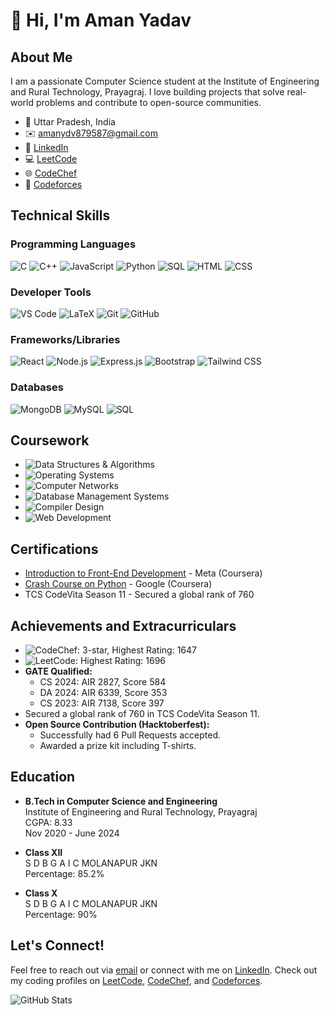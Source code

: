 # 👋 Hi, I'm Aman Yadav

## About Me

I am a passionate Computer Science student at the Institute of Engineering and Rural Technology, Prayagraj. I love building projects that solve real-world problems and contribute to open-source communities. 

- 📍 Uttar Pradesh, India
- ✉️ [amanydv879587@gmail.com](mailto:amanydv879587@gmail.com)
- 💼 [LinkedIn](https://www.linkedin.com/in/aman-yadav-34083b204/)
- 💻 [LeetCode](https://leetcode.com/u/amanydv_7/)
- 🌐 [CodeChef](https://www.codechef.com/users/alpha_exe)
- 🔗 [Codeforces](https://codeforces.com/profile/amanyadav72)

## Technical Skills

### Programming Languages

![C](https://img.shields.io/badge/C-A8B9CC?style=for-the-badge&logo=c&logoColor=white)
![C++](https://img.shields.io/badge/C++-00599C?style=for-the-badge&logo=cplusplus&logoColor=white)
![JavaScript](https://img.shields.io/badge/JavaScript-F7DF1E?style=for-the-badge&logo=javascript&logoColor=black)
![Python](https://img.shields.io/badge/Python-3776AB?style=for-the-badge&logo=python&logoColor=white)
![SQL](https://img.shields.io/badge/SQL-4479A1?style=for-the-badge&logo=mysql&logoColor=white)
![HTML](https://img.shields.io/badge/HTML5-E34F26?style=for-the-badge&logo=html5&logoColor=white)
![CSS](https://img.shields.io/badge/CSS3-1572B6?style=for-the-badge&logo=css3&logoColor=white)

### Developer Tools

![VS Code](https://img.shields.io/badge/VS_Code-007ACC?style=for-the-badge&logo=visual-studio-code&logoColor=white)
![LaTeX](https://img.shields.io/badge/LaTeX-008080?style=for-the-badge&logo=latex&logoColor=white)
![Git](https://img.shields.io/badge/Git-F05032?style=for-the-badge&logo=git&logoColor=white)
![GitHub](https://img.shields.io/badge/GitHub-181717?style=for-the-badge&logo=github&logoColor=white)

### Frameworks/Libraries

![React](https://img.shields.io/badge/React-20232A?style=for-the-badge&logo=react&logoColor=61DAFB)
![Node.js](https://img.shields.io/badge/Node.js-339933?style=for-the-badge&logo=nodedotjs&logoColor=white)
![Express.js](https://img.shields.io/badge/Express.js-000000?style=for-the-badge&logo=express&logoColor=white)
![Bootstrap](https://img.shields.io/badge/Bootstrap-563D7C?style=for-the-badge&logo=bootstrap&logoColor=white)
![Tailwind CSS](https://img.shields.io/badge/Tailwind_CSS-38B2AC?style=for-the-badge&logo=tailwind-css&logoColor=white)

### Databases

![MongoDB](https://img.shields.io/badge/MongoDB-47A248?style=for-the-badge&logo=mongodb&logoColor=white)
![MySQL](https://img.shields.io/badge/MySQL-4479A1?style=for-the-badge&logo=mysql&logoColor=white)
![SQL](https://img.shields.io/badge/SQL-4479A1?style=for-the-badge&logo=sql&logoColor=white)

## Coursework

- ![Data Structures & Algorithms](https://img.shields.io/badge/Data%20Structures%20&%20Algorithms-4CAF50?style=for-the-badge&logo=algolia&logoColor=white)
- ![Operating Systems](https://img.shields.io/badge/Operating%20Systems-00897B?style=for-the-badge&logo=linux&logoColor=white)
- ![Computer Networks](https://img.shields.io/badge/Computer%20Networks-1565C0?style=for-the-badge&logo=ethernet&logoColor=white)
- ![Database Management Systems](https://img.shields.io/badge/Database%20Management%20Systems-4DB6AC?style=for-the-badge&logo=mysql&logoColor=white)
- ![Compiler Design](https://img.shields.io/badge/Compiler%20Design-512DA8?style=for-the-badge&logo=codeforces&logoColor=white)
- ![Web Development](https://img.shields.io/badge/Web%20Development-F57C00?style=for-the-badge&logo=html5&logoColor=white)

## Certifications

- [Introduction to Front-End Development](https://www.coursera.org/account/accomplishments/verify/LHQHCVG4P2NT?utm_source=link&utm_medium=certificate&utm_content=cert_image&utm_campaign=sharing_cta&utm_product=course) - Meta (Coursera)
- [Crash Course on Python](https://www.coursera.org/account/accomplishments/verify/9V2TWJ9TQZ7M) - Google (Coursera)
- TCS CodeVita Season 11 - Secured a global rank of 760

## Achievements and Extracurriculars

- ![CodeChef](https://img.shields.io/badge/CodeChef-5B4638?style=for-the-badge&logo=codechef&logoColor=white): 3-star, Highest Rating: 1647
- ![LeetCode](https://img.shields.io/badge/LeetCode-FFA116?style=for-the-badge&logo=leetcode&logoColor=white): Highest Rating: 1696
- **GATE Qualified:**
  - CS 2024: AIR 2827, Score 584
  - DA 2024: AIR 6339, Score 353
  - CS 2023: AIR 7138, Score 397
- Secured a global rank of 760 in TCS CodeVita Season 11.
- **Open Source Contribution (Hacktoberfest):**
  - Successfully had 6 Pull Requests accepted.
  - Awarded a prize kit including T-shirts.
 
## Education

- **B.Tech in Computer Science and Engineering**  
  Institute of Engineering and Rural Technology, Prayagraj  
  CGPA: 8.33  
  Nov 2020 - June 2024

- **Class XII**  
  S D B G A I C MOLANAPUR JKN  
  Percentage: 85.2% 

- **Class X**  
  S D B G A I C MOLANAPUR JKN  
  Percentage: 90%

## Let's Connect!

Feel free to reach out via [email](mailto:amanydv879587@gmail.com) or connect with me on [LinkedIn](https://www.linkedin.com/in/aman-yadav-34083b204/). Check out my coding profiles on [LeetCode](https://leetcode.com/u/amanydv_7/), [CodeChef](https://www.codechef.com/users/alpha_exe), and [Codeforces](https://codeforces.com/profile/amanyadav72).

![GitHub Stats](https://github-readme-stats.vercel.app/api?username=amanydv72&show_icons=true&theme=radical)
